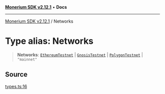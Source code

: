 [**Monerium SDK v2.12.1**](../README.md) • **Docs**

---

[Monerium SDK v2.12.1](../README.md) / Networks

# Type alias: Networks

> **Networks**: [`EthereumTestnet`](EthereumTestnet.md) \| [`GnosisTestnet`](GnosisTestnet.md) \| [`PolygonTestnet`](PolygonTestnet.md) \| `"mainnet"`

## Source

[types.ts:16](https://github.com/monerium/js-monorepo/blob/510d89096a606a615f5ce0c00a69ec9c89563e68/packages/sdk/src/types.ts#L16)
